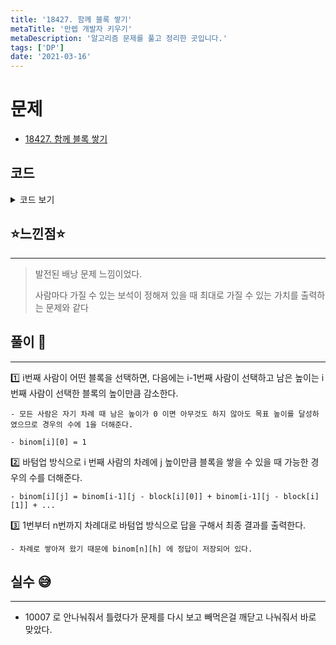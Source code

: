 ```yaml
---
title: '18427. 함께 블록 쌓기'
metaTitle: '만렙 개발자 키우기'
metaDescription: '알고리즘 문제를 풀고 정리한 곳입니다.'
tags: ['DP']
date: '2021-03-16'
---
```


# 문제
- [18427. 함께 블록 쌓기](https://www.acmicpc.net/problem/18427)

## 코드

<details><summary> 코드 보기 </summary>

``` java
import java.io.BufferedReader;
import java.io.IOException;
import java.io.InputStreamReader;
import java.util.Arrays;
import java.util.StringTokenizer;

public class Q18427 {
    static int n, m, h, binom[][]= new int[51][1001], blocks[][] = new int[51][11];
    public static void main(String[] args) throws IOException {
        init();
        solution();
    }

    private static void solution() {
        for (int i = 0; i <= n; i++) // 각 학생마다 목표 높이를 달성한 경우 -
            binom[i][0] = 1;

        for (int i = 1; i <= n; i++) {
            for (int j = 1; j <= h; j++) {
                binom[i][j] += binom[i-1][j]; // 현재 학생이 블로글 안쌓는 경우
                binom[i][j] %= 10007;
                for (int k = 0; k < m; k++) { // 현재 학생이 가진 블록들을 한번씩 쌓아보는 경우
                    int blockCnt = blocks[i][k];
                    if(j - blockCnt < 0) // 필요한 높이보다 더 높은 블록을 쌓는 것은 불가능
                        continue;
                    binom[i][j] += (binom[i-1][j - blockCnt]);
                    binom[i][j] %= 10007;
                }
            }
        }
        System.out.println(binom[n][h]);
    }

    private static void init() throws IOException {
        BufferedReader br = new BufferedReader(new InputStreamReader(System.in));
        StringTokenizer st = new StringTokenizer(br.readLine());
        n = stoi(st.nextToken());
        m = stoi(st.nextToken());
        h = stoi(st.nextToken());
        for (int i = 0; i <= 50; i++)
            Arrays.fill(blocks[i], 987654321);

        for (int i = 1; i <= n; i++) {
            st = new StringTokenizer(br.readLine());
            int idx = 0;
            while(st.hasMoreTokens()){
                blocks[i][idx++] = stoi(st.nextToken());
            }
        }
    }

    private static int stoi(String str) {
        return Integer.parseInt(str);
    }
}
```

</details>

## ⭐️느낀점⭐️
<hr/>

> 발전된 배낭 문제 느낌이었다.
>
> 사람마다 가질 수 있는 보석이 정해져 있을 때 최대로 가질 수 있는 가치를 출력하는 문제와 같다

## 풀이 📣
<hr/>

1️⃣ i번째 사람이 어떤 블록을 선택하면, 다음에는 i-1번째 사람이 선택하고 남은 높이는 i번째 사람이 선택한 블록의 높이만큼 감소한다.

    - 모든 사람은 자기 차례 때 남은 높이가 0 이면 아무것도 하지 않아도 목표 높이를 달성하였으므로 경우의 수에 1을 더해준다.

    - binom[i][0] = 1


2️⃣ 바텀업 방식으로 i 번째 사람의 차례에 j 높이만큼 블록을 쌓을 수 있을 때 가능한 경우의 수를 더해준다.

    - binom[i][j] = binom[i-1][j - block[i][0]] + binom[i-1][j - block[i][1]] + ...


3️⃣ 1번부터 n번까지 차례대로 바텀업 방식으로 답을 구해서 최종 결과를 출력한다.

    - 차례로 쌓아져 왔기 때문에 binom[n][h] 에 정답이 저장되어 있다.


## 실수 😅
<hr/>

- 10007 로 안나눠줘서 틀렸다가 문제를 다시 보고 빼먹은걸 깨닫고 나눠줘서 바로 맞았다.
